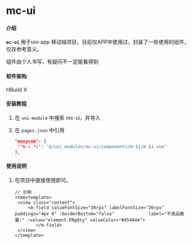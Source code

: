 # mc-ui

#### 介绍
**`mc-ui`** 用于uni-app 移动端项目，目前仅APP中使用过，封装了一些使用的组件，仅存参考意义。

组件由个人书写，有疑问不一定能看得到

#### 软件架构
HBuild X


#### 安装教程

1. 在 `uni-module` 中搜索 mc-ui，并导入

2. 在  `pages.json` 中引用

   ```json
   "easycom": {
   	"^m-(.*)": "@/uni_modules/mc-ui/components/m-$1/m-$1.vue"
   },
   ```



#### 使用说明

1. 在项目中直接使用即可。

   ```vue
   // 示例
   <tem<template>
   	<view class="content">
   		<m-field valueFontSize="26rpx" labelFontSize="26rpx" paddings="4px 0" :borderBottom="false" 			label="不良品数量:" :value="element.FNgQty" valueColor="#d54844">
           </m-field>
   	</view>
   </template>
   ```

   
